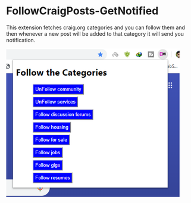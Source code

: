 # FollowCraigPosts-GetNotified
This extension fetches craig.org categories and you can follow them and then whenever a new post will be added to that category it will send you notification.

![](s1.png)
